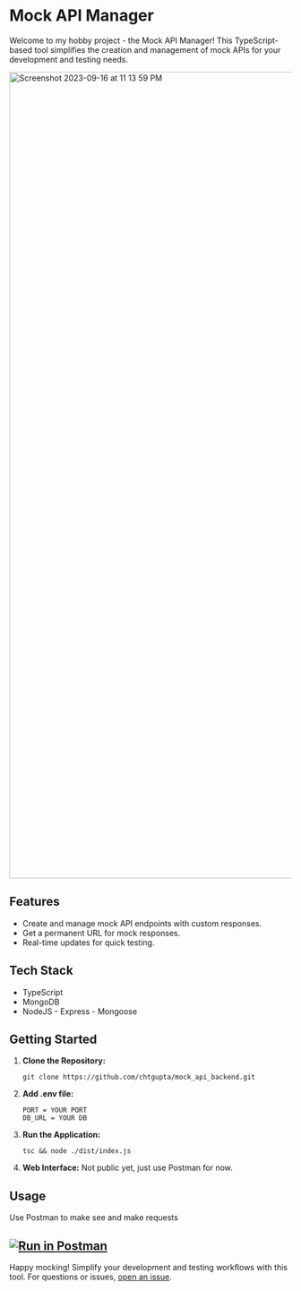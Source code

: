 # Mock API Manager

Welcome to my hobby project - the Mock API Manager! This TypeScript-based tool simplifies the creation and management of mock APIs for your development and testing needs.

<img width="1440" alt="Screenshot 2023-09-16 at 11 13 59 PM" src="https://github.com/chtgupta/mock_api_backend/assets/22120812/8a5cbab6-bb82-48d5-b1dc-4037367fac94">

## Features

- Create and manage mock API endpoints with custom responses.
- Get a permanent URL for mock responses.
- Real-time updates for quick testing.

## Tech Stack

- TypeScript
- MongoDB
- NodeJS - Express - Mongoose

## Getting Started

1. **Clone the Repository:** 
   ```
   git clone https://github.com/chtgupta/mock_api_backend.git
   ```
   
2. **Add .env file:**
   ```
   PORT = YOUR PORT
   DB_URL = YOUR DB
   ```

4. **Run the Application:**
   ```
   tsc && node ./dist/index.js
   ```

3. **Web Interface:** Not public yet, just use Postman for now.

## Usage

Use Postman to make see and make requests

[![Run in Postman](https://run.pstmn.io/button.svg)](https://app.getpostman.com/run-collection/27705573-59f1e97e-e02d-4de0-a7d2-904ebbacc93d?action=collection%2Ffork&source=rip_markdown&collection-url=entityId%3D27705573-59f1e97e-e02d-4de0-a7d2-904ebbacc93d%26entityType%3Dcollection%26workspaceId%3D1e4561c5-2d84-491a-a97a-5e7ed68f20a6)
---

Happy mocking! Simplify your development and testing workflows with this tool. For questions or issues, [open an issue](https://github.com/chtgupta/mock_api_backend/issues).
